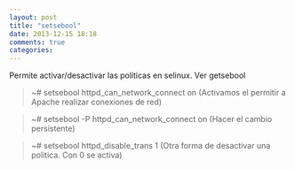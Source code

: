 ```yaml
---
layout: post
title: "setsebool"
date: 2013-12-15 18:18
comments: true
categories: 
---
```

Permite activar/desactivar las políticas en selinux. Ver getsebool

>~# setsebool httpd_can_network_connect on (Activamos el permitir a Apache realizar conexiones de red)

>~# setsebool -P httpd_can_network_connect on (Hacer el cambio persistente)

>~# setsebool httpd_disable_trans 1 (Otra forma de desactivar una politica. Con 0 se activa)

